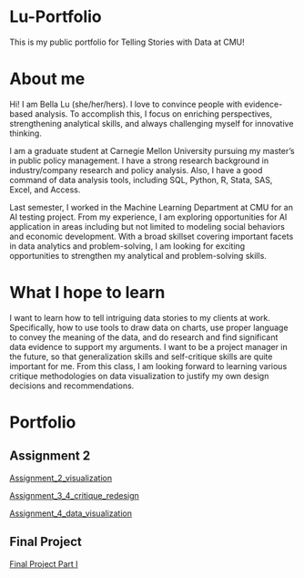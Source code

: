 # Lu-Portfolio
This is my public portfolio for Telling Stories with Data at CMU!

# About me
Hi! I am Bella Lu (she/her/hers). I love to convince people with evidence-based analysis. To accomplish this, I focus on enriching perspectives, strengthening analytical skills, and always challenging myself for innovative thinking.

I am a graduate student at Carnegie Mellon University pursuing my master’s in public policy management. I have a strong research background in industry/company research and policy analysis. Also, I have a good command of data analysis tools, including SQL, Python, R, Stata, SAS, Excel, and Access. 

Last semester, I worked in the Machine Learning Department at CMU for an AI testing project. From my experience, I am exploring opportunities for AI application in areas including but not limited to modeling social behaviors and economic development. With a broad skillset covering important facets in data analytics and problem-solving, I am looking for exciting opportunities to strengthen my analytical and problem-solving skills.

# What I hope to learn
I want to learn how to tell intriguing data stories to my clients at work. Specifically, how to use tools to draw data on charts, use proper language to convey the meaning of the data, and do research and find significant data evidence to support my arguments. I want to be a project manager in the future, so that generalization skills and self-critique skills are quite important for me. From this class, I am looking forward to learning various critique methodologies on data visualization to justify my own design decisions and recommendations. 

# Portfolio
## Assignment 2 
[Assignment_2_visualization](/Assignment_2.md)

[Assignment_3_4_critique_redesign](/assignment_3_4.md)

[Assignment_4_data_visualization](/Assignment_4.md)

## Final Project
[Final Project Part I](/Part_I.md)

